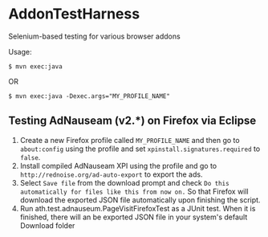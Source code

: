 # AddonTestHarness
Selenium-based testing for various browser addons

Usage:
```
$ mvn exec:java
```
OR
```
$ mvn exec:java -Dexec.args="MY_PROFILE_NAME"
```

## Testing AdNauseam (v2.*) on Firefox via Eclipse

1. Create a new Firefox profile called ```MY_PROFILE_NAME``` and then go to ```about:config``` using the profile and set ```xpinstall.signatures.required``` to ```false```.
2. Install compiled AdNauseam XPI using the profile and go to ```http://rednoise.org/ad-auto-export``` to export the ads.
3. Select ```Save file``` from the download prompt and check ```Do this automatically for files like this from now on.``` So that Firefox will download the exported JSON file automatically upon finishing the script.
4. Run ath.test.adnauseum.PageVisitFirefoxTest as a JUnit test. When it is finished, there will an be exported JSON file in your system's default Download folder
